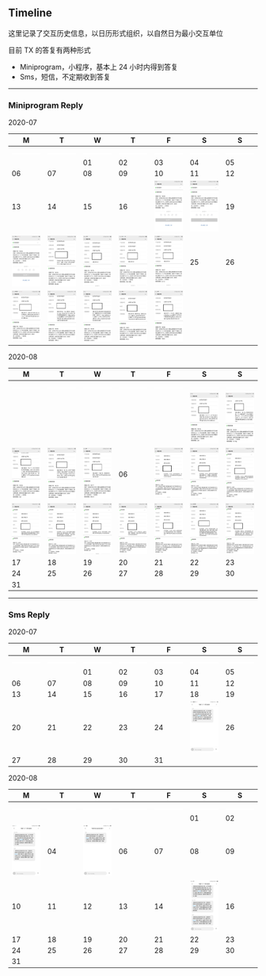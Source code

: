 
## Timeline

这里记录了交互历史信息，以日历形式组织，以自然日为最小交互单位

目前 TX 的答复有两种形式
* Miniprogram，小程序，基本上 24 小时内得到答复
* Sms，短信，不定期收到答复

--- 

### Miniprogram Reply

2020-07

|  M |  T |  W |  T |  F |  S |  S |
| -- | -- | -- | -- | -- | -- | -- |
| ![0](/wechatblock/image/yyyyMMdd_empty_line.jpg) | ![0](/wechatblock/image/yyyyMMdd_empty_line.jpg) | ![0](/wechatblock/image/yyyyMMdd_empty_line.jpg) | ![0](/wechatblock/image/yyyyMMdd_empty_line.jpg) | ![0](/wechatblock/image/yyyyMMdd_empty_line.jpg) | ![0](/wechatblock/image/yyyyMMdd_empty_line.jpg) | ![0](/wechatblock/image/yyyyMMdd_empty_line.jpg) |
|    |    | 01 | 02 | 03 | 04 | 05 |
| 06 | 07 | 08 | 09 | 10 | 11 | 12 |
| 13 | 14 | 15 | 16 | ![17](/wechatblock/image/20200717_reply.jpg) | ![18](/wechatblock/image/20200718_reply.jpg) | 19 |
| ![20](/wechatblock/image/20200720_reply.jpg) | ![21](/wechatblock/image/20200721_reply.jpg) | ![22](/wechatblock/image/20200722_reply.jpg) | ![23](/wechatblock/image/20200723_reply.jpg) | ![24](/wechatblock/image/20200724_reply.jpg) | 25 | 26 |
| ![27](/wechatblock/image/20200727_reply.jpg) | ![28](/wechatblock/image/20200728_reply.jpg) | ![29](/wechatblock/image/20200729_reply.jpg) | ![30](/wechatblock/image/20200730_reply.jpg) | ![31](/wechatblock/image/20200731_reply.jpg) |    |    |


2020-08

|  M |  T |  W |  T |  F |  S |  S |
| -- | -- | -- | -- | -- | -- | -- |
| ![0](/wechatblock/image/yyyyMMdd_empty_line.jpg) | ![0](/wechatblock/image/yyyyMMdd_empty_line.jpg) | ![0](/wechatblock/image/yyyyMMdd_empty_line.jpg) | ![0](/wechatblock/image/yyyyMMdd_empty_line.jpg) | ![0](/wechatblock/image/yyyyMMdd_empty_line.jpg) | ![0](/wechatblock/image/yyyyMMdd_empty_line.jpg) | ![0](/wechatblock/image/yyyyMMdd_empty_line.jpg) |
|    |    |    |    |    | ![01](/wechatblock/image/20200801_reply.jpg) | ![02](/wechatblock/image/20200802_reply.jpg) |
| ![03](/wechatblock/image/20200803_reply.jpg) | ![04](/wechatblock/image/20200804_reply.jpg) | ![05](/wechatblock/image/20200805_reply.jpg) | 06 | ![07](/wechatblock/image/20200807_reply.jpg) | ![08](/wechatblock/image/20200808_reply.jpg) | ![09](/wechatblock/image/20200809_reply.jpg) |
| ![10](/wechatblock/image/20200810_reply.jpg) | ![11](/wechatblock/image/20200811_reply.jpg) | ![12](/wechatblock/image/20200812_reply.jpg) | ![13](/wechatblock/image/20200813_reply.jpg) | ![14](/wechatblock/image/20200814_reply.jpg) | ![15](/wechatblock/image/20200815_reply.jpg) | ![16](/wechatblock/image/20200816_reply.jpg) |
| 17 | 18 | 19 | 20 | 21 | 22 | 23 |
| 24 | 25 | 26 | 27 | 28 | 29 | 30 |
| 31 |    |    |    |    |    |    |


---

### Sms Reply

2020-07

|  M |  T |  W |  T |  F |  S |  S |
| -- | -- | -- | -- | -- | -- | -- |
| ![0](/wechatblock/image/yyyyMMdd_empty_line.jpg) | ![0](/wechatblock/image/yyyyMMdd_empty_line.jpg) | ![0](/wechatblock/image/yyyyMMdd_empty_line.jpg) | ![0](/wechatblock/image/yyyyMMdd_empty_line.jpg) | ![0](/wechatblock/image/yyyyMMdd_empty_line.jpg) | ![0](/wechatblock/image/yyyyMMdd_empty_line.jpg) | ![0](/wechatblock/image/yyyyMMdd_empty_line.jpg) |
|    |    | 01 | 02 | 03 | 04 | 05 |
| 06 | 07 | 08 | 09 | 10 | 11 | 12 |
| 13 | 14 | 15 | 16 | 17 | 18 | 19 |
| 20 | 21 | 22 | 23 | 24 | ![25](/wechatblock/image/20200725_sms.jpg) | 26 |
| 27 | 28 | 29 | 30 | 31 |    |    |


2020-08

|  M |  T |  W |  T |  F |  S |  S |
| -- | -- | -- | -- | -- | -- | -- |
| ![0](/wechatblock/image/yyyyMMdd_empty_line.jpg) | ![0](/wechatblock/image/yyyyMMdd_empty_line.jpg) | ![0](/wechatblock/image/yyyyMMdd_empty_line.jpg) | ![0](/wechatblock/image/yyyyMMdd_empty_line.jpg) | ![0](/wechatblock/image/yyyyMMdd_empty_line.jpg) | ![0](/wechatblock/image/yyyyMMdd_empty_line.jpg) | ![0](/wechatblock/image/yyyyMMdd_empty_line.jpg) |
|    |    |    |    |    | 01 | 02 |
| ![03](/wechatblock/image/20200803_sms.jpg) | 04 | ![05](/wechatblock/image/20200805_sms.jpg) | 06 | 07 | 08 | 09 |
| 10 | 11 | 12 | 13 | 14 | ![15](/wechatblock/image/20200815_sms.jpg) | 16 |
| 17 | 18 | 19 | 20 | 21 | 22 | 23 |
| 24 | 25 | 26 | 27 | 28 | 29 | 30 |
| 31 |    |    |    |    |    |    |






